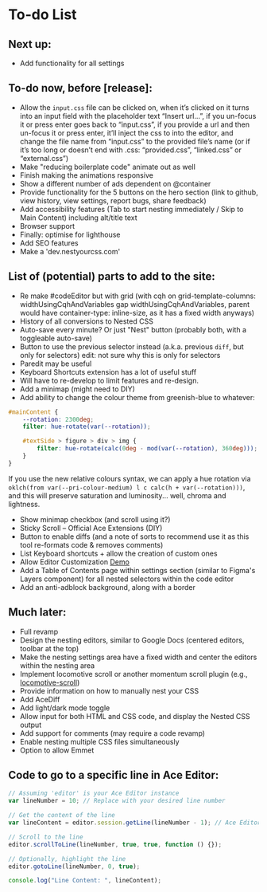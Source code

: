 # To-do List

## Next up:
- Add functionality for all settings

## To-do now, before [release]:
- Allow the `input.css` file can be clicked on, when it’s clicked on it turns into an input field with the placeholder text “Insert url...”, if you un-focus it or press enter goes back to “input.css”, if you provide a url and then un-focus it or press enter, it’ll inject the css to into the editor, and change the file name from “input.css” to the provided file’s name (or if it’s too long or doesn’t end with .css: “provided.css”, “linked.css” or “external.css”)
- Make "reducing boilerplate code" animate out as well
- Finish making the animations responsive
- Show a different number of ads dependent on @container
- Provide functionality for the 5 buttons on the hero section (link to github, view history, view settings, report bugs, share feedback)
- Add accessibility features (Tab to start nesting immediately / Skip to Main Content) including alt/title text
- Browser support
- Finally: optimise for lighthouse
- Add SEO features
- Make a 'dev.nestyourcss.com'

## List of (potential) parts to add to the site:
- Re make #codeEditor but with grid (with cqh on grid-template-columns: widthUsingCqhAndVariables gap widthUsingCqhAndVariables, parent would have container-type: inline-size, as it has a fixed width anyways)
- History of all conversions to Nested CSS
- Auto-save every minute? Or just "Nest" button (probably both, with a toggleable auto-save)
- Button to use the previous selector instead (a.k.a. previous `diff`, but only for selectors) edit: not sure why this is only for selectors
- Paredit may be useful
- Keyboard Shortcuts extension has a lot of useful stuff
- Will have to re-develop to limit features and re-design.
- Add a minimap (might need to DIY)
- Add ability to change the colour theme from greenish-blue to whatever:
```css
#mainContent {
    --rotation: 2300deg;
    filter: hue-rotate(var(--rotation));

    #textSide > figure > div > img {
        filter: hue-rotate(calc(0deg - mod(var(--rotation), 360deg)));
    }
}
```
If you use the new relative colours syntax, we can apply a hue rotation via `oklch(from var(--pri-colour-medium) l c calc(h + var(--rotation)))`, and this will preserve saturation and luminosity... well, chroma and lightness.
- Show minimap checkbox (and scroll using it?)
- Sticky Scroll – Official Ace Extensions (DIY)
- Button to enable diffs (and a note of sorts to recommend use it as this tool re-formats code & removes comments)
- List Keyboard shortcuts + allow the creation of custom ones
- Allow Editor Customization [Demo](https://ace.c9.io/demo/keyboard_shortcuts.html)
- Add a Table of Contents page within settings section (similar to Figma's Layers component) for all nested selectors within the code editor
- Add an anti-adblock background, along with a border

## Much later:
- Full revamp
- Design the nesting editors, similar to Google Docs (centered editors, toolbar at the top)
- Make the nesting settings area have a fixed width and center the editors within the nesting area
- Implement locomotive scroll or another momentum scroll plugin (e.g., [locomotive-scroll](https://github.com/locomotivemtl/locomotive-scroll))
- Provide information on how to manually nest your CSS
- Add AceDiff
- Add light/dark mode toggle
- Allow input for both HTML and CSS code, and display the Nested CSS output
- Add support for comments (may require a code revamp)
- Enable nesting multiple CSS files simultaneously
- Option to allow Emmet

## Code to go to a specific line in Ace Editor:

```javascript
// Assuming 'editor' is your Ace Editor instance
var lineNumber = 10; // Replace with your desired line number

// Get the content of the line
var lineContent = editor.session.getLine(lineNumber - 1); // Ace Editor uses 0-based index

// Scroll to the line
editor.scrollToLine(lineNumber, true, true, function () {});

// Optionally, highlight the line
editor.gotoLine(lineNumber, 0, true);

console.log("Line Content: ", lineContent);
```